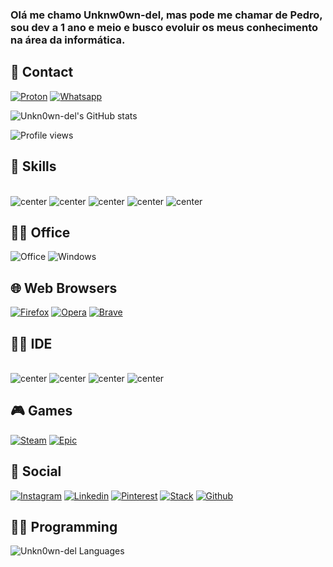 ### Olá me chamo Unknw0wn-del, mas pode me chamar de Pedro, sou dev a 1 ano e meio e busco evoluir os meus conhecimento na área da informática.

## 📱 Contact
[![Proton](https://img.shields.io/badge/ProtonMail-8B89CC?style=for-the-badge&logo=protonmail&logoColor=white
)](mailto:code1one@proton.me?)
[![Whatsapp](https://img.shields.io/badge/WhatsApp-25D366?style=for-the-badge&logo=whatsapp&logoColor=white)](https://wa.me/5521976192585)

![Unkn0wn-del's GitHub stats](https://github-readme-stats.vercel.app/api?username=Unkn0wn-del&show_icons=true&theme=dark)
<p align="left"> <img src="https://komarev.com/ghpvc/?username=Unkn0wn-del&color=red" alt="Profile views" /> </p>

## 🚀 Skills
<div style ="display: inline_block"><br/>
<img alt="center" src="https://img.shields.io/badge/Python-14354C?style=for-the-badge&logo=python&logoColor=white"
 />
<img alt="center" src="https://img.shields.io/badge/HTML5-E34F26?style=for-the-badge&logo=html5&logoColor=white"
 />
 <img alt="center" src="https://img.shields.io/badge/CSS3-1572B6?style=for-the-badge&logo=css3&logoColor=white"
 />
<img alt="center" src="https://img.shields.io/badge/Markdown-000000?style=for-the-badge&logo=markdown&logoColor=white"/>

<img alt="center" src="https://img.shields.io/badge/JavaScript-F7DF1E?style=for-the-badge&logo=javascript&logoColor=black"/>

 ## 👨‍💻 Office
  ![Office](https://img.shields.io/badge/Microsoft_Office-D83B01?style=for-the-badge&logo=microsoft-office&logoColor=white)
  ![Windows](https://img.shields.io/badge/Microsoft-666666?style=for-the-badge&logo=microsoft&logoColor=white)

  ## 🌐 Web Browsers
   [![Firefox](https://img.shields.io/badge/Firefox_Browser-FF7139?style=for-the-badge&logo=Firefox-Browser&logoColor=white)](https://www.mozilla.org/pt-BR/firefox/new/)
 [![Opera](https://img.shields.io/badge/Opera-FF1B2D?style=for-the-badge&logo=Opera&logoColor=white)](https://www.opera.com/pt-br)
 [![Brave](https://img.shields.io/badge/Brave-FF1B2D?style=for-the-badge&logo=Brave&logoColor=white)](https://brave.com/pt-br/download/)


 ## 👨‍💻 IDE
<div style="display:inline_block"><br/>
<img alt="center" src="https://img.shields.io/badge/PyCharm-000000.svg?&style=for-the-badge&logo=PyCharm&logoColor=white"/>
<img alt="center" src="https://img.shields.io/badge/Visual_Studio_Code-0078D4?style=for-the-badge&logo=visual%20studio%20code&logoColor=white"/>
<img alt="center" src="https://img.shields.io/badge/Colab-F9AB00?style=for-the-badge&logo=googlecolab&color=525252"/>
<img alt="center" src="https://img.shields.io/badge/sublime_text-%23575757.svg?&style=for-the-badge&logo=sublime-text&logoColor=important"/>

##  🎮 Games
[![Steam](https://img.shields.io/badge/Steam-000000?style=for-the-badge&logo=steam&logoColor=white)](https://steamcommunity.com/profiles/76561198862987202/)
[![Epic](https://img.shields.io/badge/Epic%20Games-313131?style=for-the-badge&logo=Epic%20Games&logoColor=white)](https://store.epicgames.com/pt-BR/u/3c72597240224a15a0c0643fa140d3a4)

## 👨 Social
[![Instagram](https://img.shields.io/badge/Instagram-E4405F?style=for-the-badge&logo=instagram&logoColor=white)](https://www.instagram.com/pedrxx__021/)
[![Linkedin](https://img.shields.io/badge/LinkedIn-0077B5?style=for-the-badge&logo=linkedin&logoColor=white)](https://www.linkedin.com/in/pedro-souza-b2ba062a0/)
[![Pinterest](https://img.shields.io/badge/Pinterest-%23E60023.svg?&style=for-the-badge&logo=Pinterest&logoColor=white)](https://br.pinterest.com/0belixx_1/)
[![Stack](https://img.shields.io/badge/Stack_Overflow-FE7A16?style=for-the-badge&logo=stack-overflow&logoColor=white)](https://pt.stackoverflow.com/users/343195/pedro-l)
[![Github](https://img.shields.io/badge/GitHub-100000?style=for-the-badge&logo=github&logoColor=white)](https://github.com/Unkn0wn-del)


## 👨‍💻 Programming
<img alt="Unkn0wn-del Languages" src="https://github-readme-stats.vercel.app/api/top-langs/?username=Unkn0wn-del&layout=compact&theme=github_dark&bg_color=1F222E&title_color=F85D7F&icon_color=F8D866"/>

  
